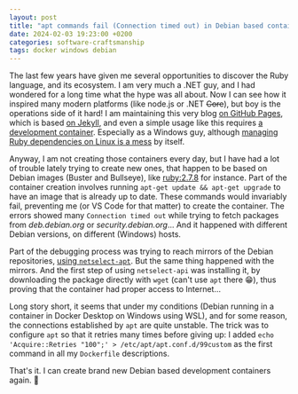```yaml
---
layout: post
title: "apt commands fail (Connection timed out) in Debian based containers on Windows"
date: 2024-02-03 19:23:00 +0200
categories: software-craftsmanship
tags: docker windows debian
---
```


The last few years have given me several opportunities to discover the Ruby language, and its ecosystem. I am very much a .NET guy, and I had wondered for a long time what the hype was all about. Now I can see how it inspired many modern platforms (like node.js or .NET ~~Core~~), but boy is the operations side of it hard! I am maintaining this very blog [on GitHub Pages](https://pages.github.com/), which is based [on Jekyll](https://jekyllrb.com/), and even a simple usage like this requires [a development container](https://containers.dev/). Especially as a Windows guy, although [managing Ruby dependencies on Linux is a mess](https://talk.jekyllrb.com/t/new-video-develop-jekyll-or-github-pages-using-docker-containers/7199) by itself.

Anyway, I am not creating those containers every day, but I have had a lot of trouble lately trying to create new ones, that happen to be based on Debian images (Buster and Bullseye), like [ruby:2.7.8](https://hub.docker.com/layers/library/ruby/2.7.8/images/sha256-f4420f957a9b4fae91a8d8c7fab8ba43e5a76bd640c87cb2b20ef669039e1319?context=explore) for instance. Part of the container creation involves running `apt-get update && apt-get upgrade` to have an image that is already up to date. These commands would invariably fail, preventing me (or VS Code for that matter) to create the container. The errors showed many `Connection timed out` while trying to fetch packages from _deb.debian.org_ or _security.debian.org_... And it happened with different Debian versions, on different (Windows) hosts.

Part of the debugging process was trying to reach mirrors of the Debian repositories, [using `netselect-apt`](https://manpages.debian.org/testing/netselect-apt/netselect-apt.1.en.html). But the same thing happened with the mirrors. And the first step of using `netselect-api` was installing it, by downloading the package directly with `wget` (can't use `apt` there 😁), thus proving that the container had proper access to Internet...

Long story short, it seems that under my conditions (Debian running in a container in Docker Desktop on Windows using WSL), and for some reason, the connections established by `apt` are quite unstable. The trick was to configure `apt` so that it retries many times before giving up: I added `echo 'Acquire::Retries "100";' > /etc/apt/apt.conf.d/99custom` as the first command in all my `Dockerfile` descriptions.

That's it. I can create brand new Debian based development containers again. 🥳
